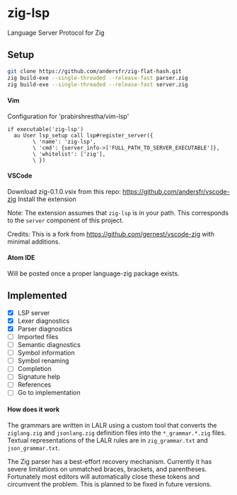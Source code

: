 # zig-lsp
Language Server Protocol for Zig

## Setup
```sh
git clone https://github.com/andersfr/zig-flat-hash.git
zig build-exe --single-threaded --release-fast parser.zig
zig build-exe --single-threaded --release-fast server.zig
```

#### Vim
Configuration for 'prabirshrestha/vim-lsp'

```vim
if executable('zig-lsp')
  au User lsp_setup call lsp#register_server({
        \ 'name': 'zig-lsp',
        \ 'cmd': {server_info->['FULL_PATH_TO_SERVER_EXECUTABLE']},
        \ 'whitelist': ['zig'],
        \ })
```

#### VSCode
Download zig-0.1.0.vsix from this repo: https://github.com/andersfr/vscode-zig
Install the extension

Note: The extension assumes that `zig-lsp` is in your path. This corresponds to the `server` component of this project.

Credits: This is a fork from https://github.com/gernest/vscode-zig with minimal additions.

#### Atom IDE
Will be posted once a proper language-zig package exists.

## Implemented
- [x] LSP server
- [x] Lexer diagnostics
- [x] Parser diagnostics
- [ ] Imported files
- [ ] Semantic diagnostics
- [ ] Symbol information
- [ ] Symbol renaming
- [ ] Completion
- [ ] Signature help
- [ ] References
- [ ] Go to implementation

#### How does it work
The grammars are written in LALR using a custom tool that converts the `ziglang.zig` and `jsonlang.zig` definition files into the `*_grammar.*.zig` files. Textual representations of the LALR rules are in `zig_grammar.txt` and `json_grammar.txt`.

The Zig parser has a best-effort recovery mechanism. Currently it has severe limitations on unmatched braces, brackets, and parentheses. Fortunately most editors will automatically close these tokens and circumvent the problem. This is planned to be fixed in future versions.
